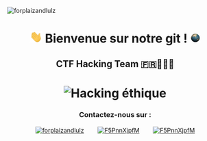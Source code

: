 <p align="left"> <img src="https://komarev.com/ghpvc/?username=forplaizandlulz&label=Profile%20views&color=0e75b6&style=flat" alt="forplaizandlulz" /> </p>
<h1 align="center">
  <img alt="Hello" src="https://raw.githubusercontent.com/dev-akshat/archive/main/images/gifs/others/Hi.gif" width="29px"> 
  Bienvenue sur notre git !
  <img alt="Earth" src="https://raw.githubusercontent.com/dev-akshat/archive/main/images/gifs/others/earth.gif" width="24px"/>
</h1>



<h2 align="center">CTF Hacking Team 🇫🇷🏴‍☠️🦜</h2>

<h1 align="center">
  <img alt="Hacking éthique" src="https://c.tenor.com/rePDfDWO3XoAAAAd/hacking.gif"> 
</h1>


<h3 align="center">Contactez-nous sur :</h3>
<p align="center">
<a style="padding : 1em;"href="https://twitter.com/forplaizandlulz" target="_blank"><img align="center" src="http://assets.stickpng.com/images/580b57fcd9996e24bc43c53e.png" alt="forplaizandlulz" height="30" width="40" /></a>
<a style="padding : 1em;" href="https://discord.gg/F5PnnXjpfM" target="_blank"><img align="center" src="https://upload.wikimedia.org/wikipedia/fr/thumb/4/4f/Discord_Logo_sans_texte.svg/1818px-Discord_Logo_sans_texte.svg.png" alt="F5PnnXjpfM" height="30" width="30" /></a>
<a style="padding : 1em;" href="https://ctftime.org/team/10061" target="_blank"><img align="center" src="https://nitter.net/pic/pbs.twimg.com%2Fprofile_images%2F2189766987%2Fctftime-logo-avatar_400x400.png" alt="F5PnnXjpfM" height="30" width="30" /></a>
</p>
